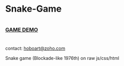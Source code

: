 # Snake-Game
#

###  [GAME DEMO](https://hoboart.itch.io/old-school-snake)

#

contact:   hoboart@zoho.com

Snake game (Blockade-like 1976th) on raw js/css/html
